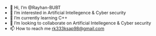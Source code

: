 - 👋 Hi, I’m @Rayhan-BUBT
- 👀 I’m interested in Artificial Intellegence & Cyber security
- 🌱 I’m currently learning C++
- 💞️ I’m looking to collaborate on Artificial Intellegence & Cyber security
- 📫 How to reach me rk333ksap98@gmail.com

<!---
Rayhan-BUBT/Rayhan-BUBT is a ✨ special ✨ repository because its `README.md` (this file) appears on your GitHub profile.
You can click the Preview link to take a look at your changes.
--->
